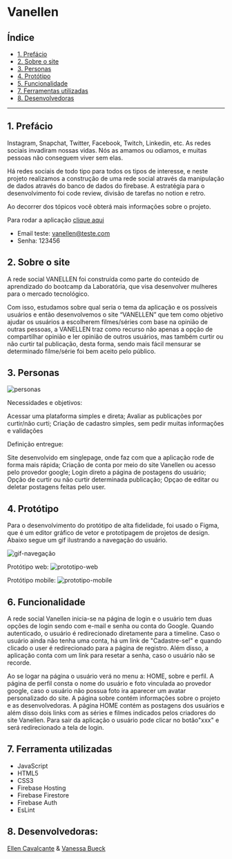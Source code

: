 # Vanellen

## Índice

* [1. Prefácio](#1-prefácio)
* [2. Sobre o site](#2-sobre-o-site)
* [3. Personas](#3-personas)
* [4. Protótipo](#4-protótipo)
* [5. Funcionalidade](#6-funcionalidade)
* [7. Ferramentas utilizadas](#7-ferramentas-utilizadas)
* [8. Desenvolvedoras](#8-desenvolvedoras)


***

## 1. Prefácio

Instagram, Snapchat, Twitter, Facebook, Twitch, Linkedin, etc. As redes sociais
invadiram nossas vidas. Nós as amamos ou odiamos, e muitas pessoas não conseguem
viver sem elas.

Há redes sociais de todo tipo para todos os tipos de interesse, e neste projeto realizamos a construção de uma rede social através da manipulação de dados através do banco de dados do firebase.
A estratégia para o desenvolvimento foi code review, divisão de tarefas no notion e retro.

Ao decorrer dos tópicos você obterá mais informações sobre o projeto.

Para rodar a aplicação [clique aqui](https://ellencavalcantebrito.github.io/SAP008-social-network/)
- Email teste: vanellen@teste.com
- Senha: 123456

## 2. Sobre o site

A rede social VANELLEN foi construída como parte do conteúdo de aprendizado do bootcamp da Laboratória, que visa desenvolver mulheres para o mercado tecnológico.

Com isso, estudamos sobre qual seria o tema da aplicação e os possíveis usuários e então desenvolvemos o site “VANELLEN” que tem como objetivo ajudar os usuários a escolherem filmes/séries com base na opinião de outras pessoas, a VANELLEN traz como recurso não apenas a opção de compartilhar opinião e ler opinião de outros usuários, mas também curtir ou não curtir tal publicação, desta forma, sendo mais fácil mensurar se determinado filme/série foi bem aceito pelo público.

## 3. Personas

<img src="https://github.com/EllenCavalcanteBrito/SAP008-social-network/blob/Feature-Ellen/src/img/Usu%C3%A1rios.png" alt="personas">

Necessidades e objetivos:

Acessar uma plataforma simples e direta;
Avaliar as publicações por curtir/não curti;
Criação de cadastro simples, sem pedir muitas informações e validações

Definição entregue:

Site desenvolvido em singlepage, onde faz com que a aplicação rode de forma mais rápida;
Criação de conta por meio do site Vanellen ou acesso pelo provedor google;
Login direto a página de postagens do usuário;
Opção de curtir ou não curtir determinada publicação;
Opçao de editar ou deletar postagens feitas pelo user.

## 4. Protótipo

Para o desenvolvimento do protótipo de alta fidelidade, foi usado o Figma, que é um editor gráfico de vetor e prototipagem de projetos de design.
Abaixo segue um gif ilustrando a navegação do usuário.

<img src="https://github.com/EllenCavalcanteBrito/SAP008-social-network/blob/feature-Vanessa/src/img/2022_10_06_005645.gif" alt="gif-navegação">

Protótipo web:
<img src="https://github.com/EllenCavalcanteBrito/SAP008-social-network/blob/feature-Vanessa/src/img/prototipo-web.jpg" alt="prototipo-web">

Protótipo mobile:
<img src="https://github.com/EllenCavalcanteBrito/SAP008-social-network/blob/feature-Vanessa/src/img/prototipo-mobile.jpg" alt="prototipo-mobile">


## 6. Funcionalidade

A rede social Vanellen inicia-se na página de login e o usuário tem duas opções de login sendo com e-mail e senha ou conta do Google. Quando autenticado, o usuário é redirecionado diretamente para a timeline. 
Caso o usuário ainda não tenha uma conta, há um link de "Cadastre-se!" e quando clicado o user é redirecionado para a página de registro.
Além disso, a aplicação conta com um link para resetar a senha, caso o usuário não se recorde.

Ao se logar na página o usuário verá no menu a: HOME, sobre e perfil.
A página de perfil consta o nome do usuário e foto vinculada ao provedor google, caso o usuário não possua foto ira aparecer um avatar personalizado do site.
A página sobre contém informações sobre o projeto e as desenvolvedoras.
A página HOME contém as postagens dos usuários e além disso dois links com as séries e filmes indicados pelos criadores do site Vanellen.
Para sair da aplicação o usuário pode clicar no botão"xxx" e será redirecionado a tela de login.

## 7. Ferramenta utilizadas

- JavaScript
- HTML5
- CSS3
- Firebase Hosting
- Firebase Firestore
- Firebase Auth
- EsLint

## 8. Desenvolvedoras:

[Ellen Cavalcante](https://www.linkedin.com/in/ellencavalcantebrito/) &
[Vanessa Bueck](https://www.linkedin.com/in/vanessa-bueck/)